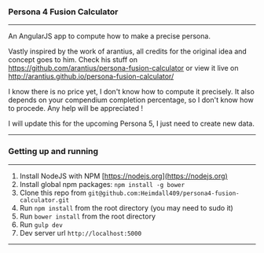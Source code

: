 ### Persona 4 Fusion Calculator

---

An AngularJS app to compute how to make a precise persona.

Vastly inspired by the work of arantius, all credits for the original idea and concept goes to him.
Check his stuff on https://github.com/arantius/persona-fusion-calculator
or view it live on http://arantius.github.io/persona-fusion-calculator/


I know there is no price yet, I don't know how to compute it precisely. It also depends on your compendium completion percentage, so I don't know how to procede. Any help will be appreciated !

I will update this for the upcoming Persona 5, I just need to create new data.

---

### Getting up and running

---

1. Install NodeJS with NPM [https://nodejs.org](https://nodejs.org)
2. Install global npm packages: `npm install -g bower`
3. Clone this repo from `git@github.com:Heimdall409/persona4-fusion-calculator.git`
2. Run `npm install` from the root directory (you may need to sudo it)
2. Run `bower install` from the root directory
3. Run `gulp dev`
4. Dev server url `http://localhost:5000`

---

